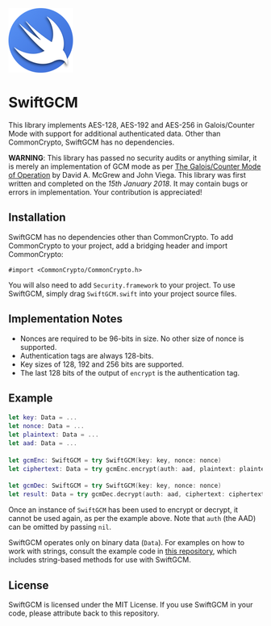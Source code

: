 ![](icon.png)

# SwiftGCM
This library implements AES-128, AES-192 and AES-256 in Galois/Counter Mode with support for additional authenticated data.  Other than CommonCrypto, SwiftGCM has no dependencies.

**WARNING**: This library has passed no security audits or anything similar, it is merely an implementation of GCM mode as per [The Galois/Counter Mode of Operation](http://citeseerx.ist.psu.edu/viewdoc/download?doi=10.1.1.694.695&rep=rep1&type=pdf) by David A. McGrew and John Viega.  This library was first written and completed on the *15th January 2018*.  It may contain bugs or errors in implementation.  Your contribution is appreciated!

## Installation
SwiftGCM has no dependencies other than CommonCrypto.  To add CommonCrypto to your project, add a bridging header and import CommonCrypto:
```
#import <CommonCrypto/CommonCrypto.h>
```
You will also need to add `Security.framework` to your project.  To use SwiftGCM, simply drag `SwiftGCM.swift` into your project source files.

## Implementation Notes
- Nonces are required to be 96-bits in size.  No other size of nonce is supported.
- Authentication tags are always 128-bits.
- Key sizes of 128, 192 and 256 bits are supported.
- The last 128 bits of the output of `encrypt` is the authentication tag.

## Example
```swift
let key: Data = ...
let nonce: Data = ...
let plaintext: Data = ...
let aad: Data = ...

let gcmEnc: SwiftGCM = try SwiftGCM(key: key, nonce: nonce)
let ciphertext: Data = try gcmEnc.encrypt(auth: aad, plaintext: plaintext)

let gcmDec: SwiftGCM = try SwiftGCM(key: key, nonce: nonce)
let result: Data = try gcmDec.decrypt(auth: aad, ciphertext: ciphertext)
```

Once an instance of `SwiftGCM` has been used to encrypt or decrypt, it cannot be used again, as per the example above.  Note that `auth` (the AAD) can be omitted by passing `nil`.

SwiftGCM operates only on binary data (`Data`).  For examples on how to work with strings, consult the example code in [this repository](https://github.com/luke-park/SecureCompatibleEncryptionExamples), which includes string-based methods for use with SwiftGCM.

## License
SwiftGCM is licensed under the MIT License.  If you use SwiftGCM in your code, please attribute back to this repository.
